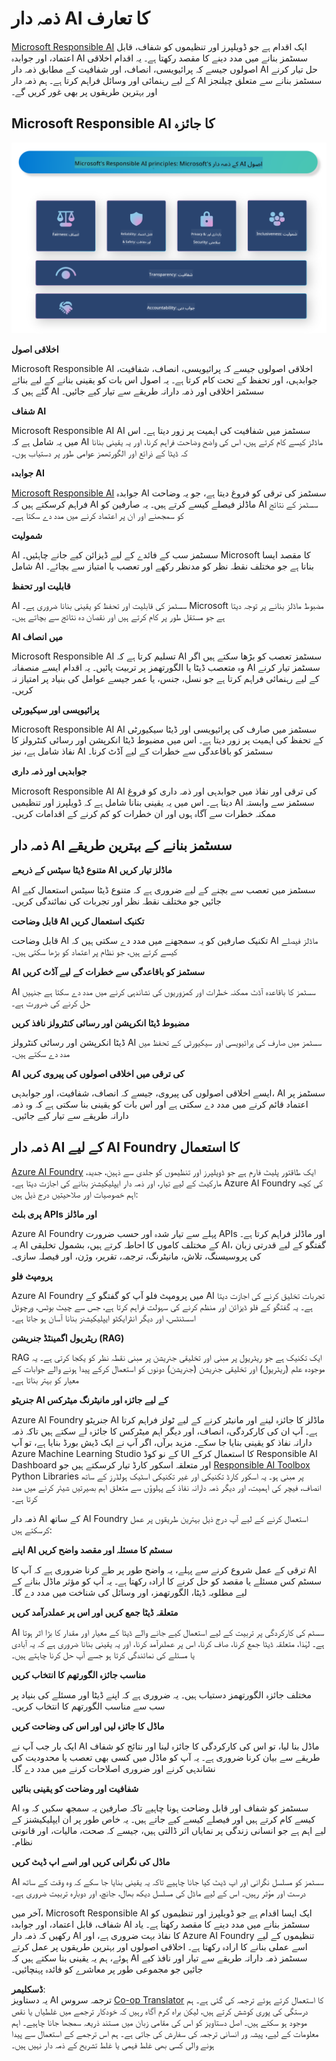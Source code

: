 <!--
CO_OP_TRANSLATOR_METADATA:
{
  "original_hash": "3b3107c2477241058ef506743188f399",
  "translation_date": "2025-04-03T07:09:06+00:00",
  "source_file": "md\\01.Introduction\\05\\ResponsibleAI.md",
  "language_code": "ur"
}
-->
# **ذمہ دار AI کا تعارف**

[Microsoft Responsible AI](https://www.microsoft.com/ai/responsible-ai?WT.mc_id=aiml-138114-kinfeylo) ایک اقدام ہے جو ڈویلپرز اور تنظیموں کو شفاف، قابل اعتماد، اور جوابدہ AI سسٹمز بنانے میں مدد دینے کا مقصد رکھتا ہے۔ یہ اقدام اخلاقی اصولوں جیسے کہ پرائیویسی، انصاف، اور شفافیت کے مطابق ذمہ دار AI حل تیار کرنے کے لیے رہنمائی اور وسائل فراہم کرتا ہے۔ ہم ذمہ دار AI سسٹمز بنانے سے متعلق چیلنجز اور بہترین طریقوں پر بھی غور کریں گے۔

## Microsoft Responsible AI کا جائزہ

![RAIPrinciples](../../../../../translated_images/RAIPrinciples.e40f2a169a854832e885ce2659f3a913cfb393fa59b595ed57cfae9119694eb7.ur.png)

**اخلاقی اصول**

Microsoft Responsible AI اخلاقی اصولوں جیسے کہ پرائیویسی، انصاف، شفافیت، جوابدہی، اور تحفظ کے تحت کام کرتا ہے۔ یہ اصول اس بات کو یقینی بنانے کے لیے بنائے گئے ہیں کہ AI سسٹمز اخلاقی اور ذمہ دارانہ طریقے سے تیار کیے جائیں۔

**شفاف AI**

Microsoft Responsible AI AI سسٹمز میں شفافیت کی اہمیت پر زور دیتا ہے۔ اس میں یہ شامل ہے کہ AI ماڈلز کیسے کام کرتے ہیں، اس کی واضح وضاحت فراہم کرنا، اور یہ یقینی بنانا کہ ڈیٹا کے ذرائع اور الگورتھمز عوامی طور پر دستیاب ہوں۔

**جوابدہ AI**

[Microsoft Responsible AI](https://www.microsoft.com/ai/responsible-ai?WT.mc_id=aiml-138114-kinfeylo) جوابدہ AI سسٹمز کی ترقی کو فروغ دیتا ہے، جو یہ وضاحت فراہم کرسکتے ہیں کہ AI ماڈلز فیصلے کیسے کرتے ہیں۔ یہ صارفین کو AI سسٹمز کے نتائج کو سمجھنے اور ان پر اعتماد کرنے میں مدد دے سکتا ہے۔

**شمولیت**

AI سسٹمز سب کے فائدے کے لیے ڈیزائن کیے جانے چاہئیں۔ Microsoft کا مقصد ایسا شامل AI بنانا ہے جو مختلف نقطہ نظر کو مدنظر رکھے اور تعصب یا امتیاز سے بچائے۔

**قابلیت اور تحفظ**

AI سسٹمز کی قابلیت اور تحفظ کو یقینی بنانا ضروری ہے۔ Microsoft مضبوط ماڈلز بنانے پر توجہ دیتا ہے جو مستقل طور پر کام کرتے ہیں اور نقصان دہ نتائج سے بچاتے ہیں۔

**AI میں انصاف**

Microsoft Responsible AI تسلیم کرتا ہے کہ AI سسٹمز تعصب کو بڑھا سکتے ہیں اگر وہ متعصب ڈیٹا یا الگورتھمز پر تربیت پائیں۔ یہ اقدام ایسے منصفانہ AI سسٹمز تیار کرنے کے لیے رہنمائی فراہم کرتا ہے جو نسل، جنس، یا عمر جیسے عوامل کی بنیاد پر امتیاز نہ کریں۔

**پرائیویسی اور سیکیورٹی**

Microsoft Responsible AI AI سسٹمز میں صارف کی پرائیویسی اور ڈیٹا سیکیورٹی کے تحفظ کی اہمیت پر زور دیتا ہے۔ اس میں مضبوط ڈیٹا انکرپشن اور رسائی کنٹرولز کا نفاذ شامل ہے، نیز AI سسٹمز کو باقاعدگی سے خطرات کے لیے آڈٹ کرنا۔

**جوابدہی اور ذمہ داری**

Microsoft Responsible AI AI کی ترقی اور نفاذ میں جوابدہی اور ذمہ داری کو فروغ دیتا ہے۔ اس میں یہ یقینی بنانا شامل ہے کہ ڈویلپرز اور تنظیمیں AI سسٹمز سے وابستہ ممکنہ خطرات سے آگاہ ہوں اور ان خطرات کو کم کرنے کے اقدامات کریں۔

## ذمہ دار AI سسٹمز بنانے کے بہترین طریقے

**متنوع ڈیٹا سیٹس کے ذریعے AI ماڈلز تیار کریں**

AI سسٹمز میں تعصب سے بچنے کے لیے ضروری ہے کہ متنوع ڈیٹا سیٹس استعمال کیے جائیں جو مختلف نقطہ نظر اور تجربات کی نمائندگی کریں۔

**قابل وضاحت AI تکنیک استعمال کریں**

قابل وضاحت AI تکنیک صارفین کو یہ سمجھنے میں مدد دے سکتی ہیں کہ AI ماڈلز فیصلے کیسے کرتے ہیں، جو نظام پر اعتماد کو بڑھا سکتی ہیں۔

**AI سسٹمز کو باقاعدگی سے خطرات کے لیے آڈٹ کریں**

AI سسٹمز کا باقاعدہ آڈٹ ممکنہ خطرات اور کمزوریوں کی نشاندہی کرنے میں مدد دے سکتا ہے جنہیں حل کرنے کی ضرورت ہے۔

**مضبوط ڈیٹا انکرپشن اور رسائی کنٹرولز نافذ کریں**

ڈیٹا انکرپشن اور رسائی کنٹرولز AI سسٹمز میں صارف کی پرائیویسی اور سیکیورٹی کے تحفظ میں مدد دے سکتے ہیں۔

**AI کی ترقی میں اخلاقی اصولوں کی پیروی کریں**

ایسے اخلاقی اصولوں کی پیروی، جیسے کہ انصاف، شفافیت، اور جوابدہی، AI سسٹمز پر اعتماد قائم کرنے میں مدد دے سکتی ہے اور اس بات کو یقینی بنا سکتی ہے کہ وہ ذمہ دارانہ طریقے سے تیار کیے جائیں۔

## ذمہ دار AI کے لیے AI Foundry کا استعمال

[Azure AI Foundry](https://ai.azure.com?WT.mc_id=aiml-138114-kinfeylo) ایک طاقتور پلیٹ فارم ہے جو ڈویلپرز اور تنظیموں کو جلدی سے ذہین، جدید، مارکیٹ کے لیے تیار، اور ذمہ دار ایپلیکیشنز بنانے کی اجازت دیتا ہے۔ Azure AI Foundry کی کچھ اہم خصوصیات اور صلاحیتیں درج ذیل ہیں:

**پری بلٹ APIs اور ماڈلز**

Azure AI Foundry پہلے سے تیار شدہ اور حسب ضرورت APIs اور ماڈلز فراہم کرتا ہے۔ یہ AI کے مختلف کاموں کا احاطہ کرتے ہیں، بشمول تخلیقی AI، گفتگو کے لیے قدرتی زبان کی پروسیسنگ، تلاش، مانیٹرنگ، ترجمہ، تقریر، وژن، اور فیصلہ سازی۔

**پرومپٹ فلو**

Azure AI Foundry میں پرومپٹ فلو آپ کو گفتگو کے AI تجربات تخلیق کرنے کی اجازت دیتا ہے۔ یہ گفتگو کے فلو ڈیزائن اور منظم کرنے کی سہولت فراہم کرتا ہے، جس سے چیٹ بوٹس، ورچوئل اسسٹنٹس، اور دیگر انٹرایکٹو ایپلیکیشنز بنانا آسان ہو جاتا ہے۔

**ریٹریول اگمینٹڈ جنریشن (RAG)**

RAG ایک تکنیک ہے جو ریٹریول پر مبنی اور تخلیقی جنریشن پر مبنی نقطہ نظر کو یکجا کرتی ہے۔ یہ موجودہ علم (ریٹریول) اور تخلیقی جنریشن (جنریشن) دونوں کو استعمال کرکے پیدا ہونے والے جوابات کے معیار کو بہتر بناتا ہے۔

**جنریٹو AI کے لیے جائزہ اور مانیٹرنگ میٹرکس**

Azure AI Foundry جنریٹو AI ماڈلز کا جائزہ لینے اور مانیٹر کرنے کے لیے ٹولز فراہم کرتا ہے۔ آپ ان کی کارکردگی، انصاف، اور دیگر اہم میٹرکس کا جائزہ لے سکتے ہیں تاکہ ذمہ دارانہ نفاذ کو یقینی بنایا جا سکے۔ مزید برآں، اگر آپ نے ایک ڈیش بورڈ بنایا ہے، تو آپ Azure Machine Learning Studio کے نو کوڈ UI کا استعمال کرکے Responsible AI Dashboard اور متعلقہ اسکور کارڈ تیار کرسکتے ہیں جو [Responsible AI Toolbox](https://responsibleaitoolbox.ai/?WT.mc_id=aiml-138114-kinfeylo) Python Libraries پر مبنی ہو۔ یہ اسکور کارڈ تکنیکی اور غیر تکنیکی اسٹیک ہولڈرز کے ساتھ انصاف، فیچر کی اہمیت، اور دیگر ذمہ دارانہ نفاذ کے پہلوؤں سے متعلق اہم بصیرتیں شیئر کرنے میں مدد کرتا ہے۔

ذمہ دار AI کے ساتھ AI Foundry استعمال کرنے کے لیے آپ درج ذیل بہترین طریقوں پر عمل کرسکتے ہیں:

**اپنے AI سسٹم کا مسئلہ اور مقصد واضح کریں**

ترقی کے عمل شروع کرنے سے پہلے، یہ واضح طور پر طے کرنا ضروری ہے کہ آپ کا AI سسٹم کس مسئلے یا مقصد کو حل کرنے کا ارادہ رکھتا ہے۔ یہ آپ کو مؤثر ماڈل بنانے کے لیے مطلوبہ ڈیٹا، الگورتھمز، اور وسائل کی شناخت میں مدد دے گا۔

**متعلقہ ڈیٹا جمع کریں اور اس پر عملدرآمد کریں**

AI سسٹم کی کارکردگی پر تربیت کے لیے استعمال کیے جانے والے ڈیٹا کے معیار اور مقدار کا بڑا اثر ہوتا ہے۔ لہٰذا، متعلقہ ڈیٹا جمع کرنا، صاف کرنا، اس پر عملدرآمد کرنا، اور یہ یقینی بنانا ضروری ہے کہ یہ آبادی یا مسئلے کی نمائندگی کرتا ہو جسے آپ حل کرنا چاہتے ہیں۔

**مناسب جائزہ الگورتھم کا انتخاب کریں**

مختلف جائزہ الگورتھمز دستیاب ہیں۔ یہ ضروری ہے کہ اپنے ڈیٹا اور مسئلے کی بنیاد پر سب سے مناسب الگورتھم کا انتخاب کریں۔

**ماڈل کا جائزہ لیں اور اس کی وضاحت کریں**

ایک بار جب آپ نے AI ماڈل بنا لیا، تو اس کی کارکردگی کا جائزہ لینا اور نتائج کو شفاف طریقے سے بیان کرنا ضروری ہے۔ یہ آپ کو ماڈل میں کسی بھی تعصب یا محدودیت کی نشاندہی کرنے اور ضروری اصلاحات کرنے میں مدد دے گا۔

**شفافیت اور وضاحت کو یقینی بنائیں**

AI سسٹمز کو شفاف اور قابل وضاحت ہونا چاہیے تاکہ صارفین یہ سمجھ سکیں کہ وہ کیسے کام کرتے ہیں اور فیصلے کیسے کیے جاتے ہیں۔ یہ خاص طور پر ان ایپلیکیشنز کے لیے اہم ہے جو انسانی زندگی پر نمایاں اثر ڈالتی ہیں، جیسے کہ صحت، مالیات، اور قانونی نظام۔

**ماڈل کی نگرانی کریں اور اسے اپ ڈیٹ کریں**

AI سسٹمز کو مسلسل نگرانی اور اپ ڈیٹ کیا جانا چاہیے تاکہ یہ یقینی بنایا جا سکے کہ وہ وقت کے ساتھ درست اور مؤثر رہیں۔ اس کے لیے ماڈل کی مسلسل دیکھ بھال، جانچ، اور دوبارہ تربیت ضروری ہے۔

آخر میں، Microsoft Responsible AI ایک ایسا اقدام ہے جو ڈویلپرز اور تنظیموں کو شفاف، قابل اعتماد، اور جوابدہ AI سسٹمز بنانے میں مدد دینے کا مقصد رکھتا ہے۔ یاد رکھیں کہ ذمہ دار AI کا نفاذ بہت ضروری ہے، اور Azure AI Foundry تنظیموں کے لیے اسے عملی بنانے کا ارادہ رکھتا ہے۔ اخلاقی اصولوں اور بہترین طریقوں پر عمل کرتے ہوئے، ہم یہ یقینی بنا سکتے ہیں کہ AI سسٹمز ذمہ دارانہ طریقے سے تیار اور نافذ کیے جائیں جو مجموعی طور پر معاشرے کو فائدہ پہنچائیں۔

**ڈسکلیمر**:  
یہ دستاویز AI ترجمہ سروس [Co-op Translator](https://github.com/Azure/co-op-translator) کا استعمال کرتے ہوئے ترجمہ کی گئی ہے۔ ہم درستگی کی پوری کوشش کرتے ہیں، لیکن براہ کرم آگاہ رہیں کہ خودکار ترجمے میں غلطیاں یا نقص موجود ہو سکتے ہیں۔ اصل دستاویز کو اس کی مقامی زبان میں مستند ذریعہ سمجھا جانا چاہیے۔ اہم معلومات کے لیے، پیشہ ور انسانی ترجمہ کی سفارش کی جاتی ہے۔ ہم اس ترجمے کے استعمال سے پیدا ہونے والی کسی بھی غلط فہمی یا غلط تشریح کے ذمہ دار نہیں ہیں۔